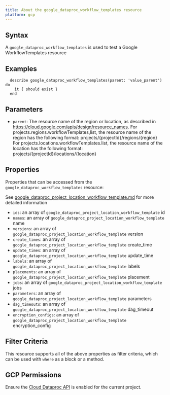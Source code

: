 ```yaml
---
title: About the google_dataproc_workflow_templates resource
platform: gcp
---
```


## Syntax
A `google_dataproc_workflow_templates` is used to test a Google WorkflowTemplates resource

## Examples
```
  describe google_dataproc_workflow_templates(parent: 'value_parent') do
    it { should exist }
  end
```
## Parameters
  * `parent`: The resource name of the region or location, as described in https://cloud.google.com/apis/design/resource_names.
  For projects.regions.workflowTemplates,list, the resource name of the region has the following format: projects/{projectId}/regions/{region}
  For projects.locations.workflowTemplates.list, the resource name of the location has the following format: projects/{projectId}/locations/{location}

## Properties
Properties that can be accessed from the `google_dataproc_workflow_templates` resource:

See [google_dataproc_project_location_workflow_template.md](google_dataproc_project_location_workflow_template.md) for more detailed information
  * `ids`: an array of `google_dataproc_project_location_workflow_template` id
  * `names`: an array of `google_dataproc_project_location_workflow_template` name
  * `versions`: an array of `google_dataproc_project_location_workflow_template` version
  * `create_times`: an array of `google_dataproc_project_location_workflow_template` create_time
  * `update_times`: an array of `google_dataproc_project_location_workflow_template` update_time
  * `labels`: an array of `google_dataproc_project_location_workflow_template` labels
  * `placements`: an array of `google_dataproc_project_location_workflow_template` placement
  * `jobs`: an array of `google_dataproc_project_location_workflow_template` jobs
  * `parameters`: an array of `google_dataproc_project_location_workflow_template` parameters
  * `dag_timeouts`: an array of `google_dataproc_project_location_workflow_template` dag_timeout
  * `encryption_configs`: an array of `google_dataproc_project_location_workflow_template` encryption_config

## Filter Criteria
This resource supports all of the above properties as filter criteria, which can be used
with `where` as a block or a method.

## GCP Permissions

Ensure the [Cloud Dataproc API](https://console.cloud.google.com/apis/library/dataproc.googleapis.com) is enabled for the current project.

